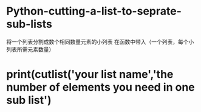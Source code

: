 # Python-cutting-a-list-to-seprate-sub-lists
将一个列表分割成数个相同数量元素的小列表
在函数中带入（一个列表，每个小列表所需元素数量）
<h1>print(cutlist('your list name','the number of elements you need in one sub list')<h1>
